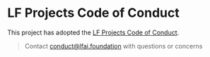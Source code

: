 # LF Projects Code of Conduct
This project has adopted the [LF Projects Code of Conduct](https://lfprojects.org/policies/code-of-conduct/).

> Contact conduct@lfai.foundation with questions or concerns
